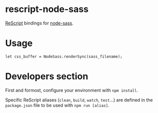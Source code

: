 # rescript-node-sass

[ReScript](https://rescript-lang.org) bindings for [node-sass](https://github.com/sass/node-sass).

# Usage

```reasonml
let css_buffer = NodeSass.renderSync(sass_filename);
```

# Developers section

First and formost, configure your environment with `npm install`.

Specific ReScript aliases (`clean`, `build`, `watch`, `test`...) are defined
in the `package.json` file to be used with `npm run [alias]`.
